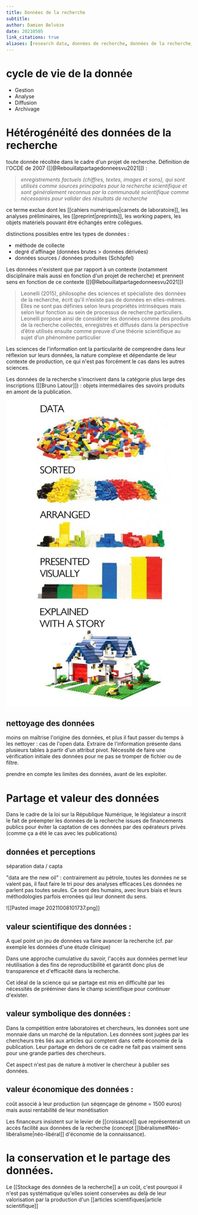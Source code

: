 ```yaml
---
title: Données de la recherche
subtitle:
author: Damien Belvèze
date: 20210505
link_citations: true
aliases: [research data, données de recherche, données de la recherche, données issues de la recherche]
---
```



# cycle de vie de la donnée

- Gestion
- Analyse
- Diffusion
- Archivage

# Hétérogénéité des données de la recherche

toute donnée récoltée dans le cadre d'un projet de recherche. Définition de l'OCDE de 2007 ([[@Rebouillatpartagedonneesvu2021]]) :

> _enregistrements factuels (chiffres, textes, images et sons), qui sont utilisés comme sources principales pour la recherche scientifique et sont généralement reconnus par la communauté scientifique comme nécessaires pour valider des résultats de recherche_

ce terme exclue dont les [[cahiers numériques|carnets de laboratoire]], les analyses préliminaires, les [[preprint|preprints]], les working papers, les objets matériels pouvant être échangés entre collègues.

distinctions possibles entre les types de données : 

-  méthode de collecte
-  degré d'affinage (données brutes > données dérivées)
-  données sources / données produites (Schöpfel)

Les données n'existent que par rapport à un contexte (notamment disciplinaire mais aussi en fonction d'un projet de recherche) et prennent sens en fonction de ce contexte ([[@Rebouillatpartagedonneesvu2021]])

> Leonelli (2015), philosophe des sciences et spécialiste des données de la recherche, écrit qu’il n’existe pas de données en elles-mêmes. Elles ne sont pas définies selon leurs propriétés intrinsèques mais selon leur fonction au sein de processus de recherche particuliers. Leonelli propose ainsi de considérer les données comme des produits de la recherche collectés, enregistrés et diffusés dans la perspective d’être utilisés ensuite comme preuve d’une théorie scientifique au sujet d’un phénomène particulier

Les sciences de l'information ont la particularité de comprendre dans leur réflexion sur leurs données, la nature complexe et dépendante de leur contexte de production, ce qui n'est pas forcément le cas dans les autres sciences.

Les données de la recherche s'inscrivent dans la catégorie plus large des inscriptions ([[Bruno Latour]]) : objets intermédiaires des savoirs produits en amont de la publication.

![](images/data_narrative.jpg)

## nettoyage des données

moins on maîtrise l'origine des données, et plus il faut passer du temps à les nettoyer : cas de l'open data. Extraire de l'information présente dans plusieurs tables à partir d'un attribut pivot. 
Nécessité de faire une vérification initiale des données pour ne pas se tromper de fichier ou de filtre.

prendre en compte les limites des données, avant de les exploiter. 

# Partage et valeur des données

Dans le cadre de la loi sur la République Numérique, le législateur a inscrit le fait de préempter les données de la recherche issues de financements publics pour éviter la captation de ces données par des opérateurs privés (comme ça a été le cas avec les publications) 

## données et perceptions

séparation data / capta

"data are the new oil" : contrairement au pétrole, toutes les données ne se valent pas, il faut faire le tri pour des analyses efficaces
Les données ne parlent pas toutes seules. Ce sont des humains, avec leurs biais et leurs méthodologies parfois erronées qui leur donnent du sens. 

![[Pasted image 20211008101737.png]]


##  valeur scientifique des données : 

A quel point un jeu de données va faire avancer la recherche (cf. par exemple les données d'une étude clinique)

Dans une approche cumulative du savoir, l'accès aux données permet leur réutilisation à des fins de reproductibilité et garantit donc plus de transparence et d'efficacité dans la recherche.

Cet idéal de la science qui se partage est mis en difficulté par les nécessités de prééminer dans le champ scientifique pour continuer d'exister. 


## valeur symbolique des données : 

Dans la compétition entre laboratoires et chercheurs, les données sont une monnaie dans un marché de la réputation.
Les données sont jugées par les chercheurs très liés aux articles qui comptent dans cette économie de la publication. Leur partage en dehors de ce cadre ne fait pas vraiment sens pour une grande parties des chercheurs.

Cet aspect n'est pas de nature à motiver le chercheur à publier ses données. 

## valeur économique des données : 

coût associé à leur production (un séqençage de génome = 1500 euros) mais aussi rentabilité de leur monétisation

Les financeurs insistent sur le levier de [[croissance]] que représenterait un accès facilité aux données de la recherche (concept [[libéralisme#Néo-libéralisme|néo-libéral]] d'économie de la connaissance).

# la conservation et le partage des données. 

Le [[Stockage des données de la recherche]] a un coût, c'est pourquoi il n'est pas systématique qu'elles soient conservées au delà de leur valorisation par la production d'un [[articles scientifiques|article scientifique]] 


